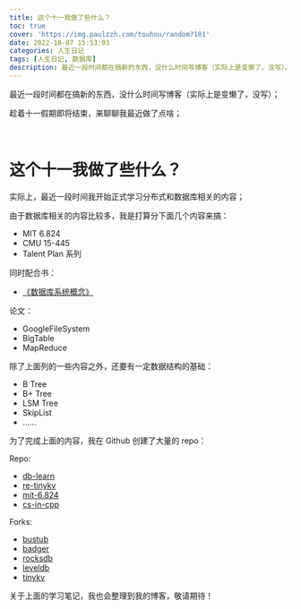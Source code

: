 ```yaml
---
title: 这个十一我做了些什么？
toc: true
cover: 'https://img.paulzzh.com/touhou/random?101'
date: 2022-10-07 15:53:03
categories: 人生日记
tags: [人生日记, 数据库]
description: 最近一段时间都在搞新的东西，没什么时间写博客（实际上是变懒了，没写）。趁着十一假期即将结束，来聊聊我最近做了点啥。
---
```


最近一段时间都在搞新的东西，没什么时间写博客（实际上是变懒了，没写）；

趁着十一假期即将结束，来聊聊我最近做了点啥；

<br/>

<!--more-->

# **这个十一我做了些什么？**

实际上，最近一段时间我开始正式学习分布式和数据库相关的内容；

由于数据库相关的内容比较多，我是打算分下面几个内容来搞：

-   MIT 6.824
-   CMU 15-445
-   Talent Plan 系列

同时配合书：

-   [《数据库系统概念》](https://book.douban.com/subject/10548379/)

论文：

-   GoogleFileSystem
-   BigTable
-   MapReduce

除了上面列的一些内容之外，还要有一定数据结构的基础：

-   B Tree
-   B+ Tree
-   LSM Tree
-   SkipList
-   ……

为了完成上面的内容，我在 Github 创建了大量的 repo：

Repo:

-   [db-learn](https://github.com/JasonkayZK/db-learn)
-   [re-tinykv](https://github.com/JasonkayZK/re-tinykv)
-   [mit-6.824](https://github.com/JasonkayZK/mit-6.824)
-   [cs-in-cpp](https://github.com/JasonkayZK/cs-in-cpp)

Forks:

-   [bustub](https://github.com/JasonkayZK/bustub)
-   [badger](https://github.com/JasonkayZK/badger)
-   [rocksdb](https://github.com/JasonkayZK/rocksdb)
-   [leveldb](https://github.com/JasonkayZK/leveldb)
-   [tinykv](https://github.com/JasonkayZK/tinykv)

关于上面的学习笔记，我也会整理到我的博客，敬请期待！

<br/>
